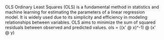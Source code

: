 OLS
Ordinary Least Squares (OLS) is a fundamental method in statistics and machine learning for estimating the parameters of a linear regression model. It is widely used due to its simplicity and efficiency in modeling relationships between variables. 
OLS aims to minimize the sum of squared residuals between observed and predicted values.
ols = ((x' @ x)^-1) @ (x' @ y)
